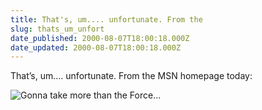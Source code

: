 ```yaml
---
title: That's, um.... unfortunate. From the
slug: thats_um_unfort
date_published: 2000-08-07T18:00:18.000Z
date_updated: 2000-08-07T18:00:18.000Z
---
```


That’s, um…. unfortunate. From the MSN homepage today:

![Gonna take more than the Force...](images/obiwan.gif)
